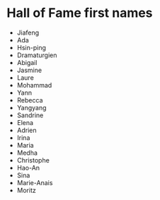 # Hall of Fame first names
* Jiafeng
* Ada
* Hsin-ping
* Dramaturgien
* Abigail
* Jasmine
* Laure
* Mohammad
* Yann
* Rebecca
* Yangyang
* Sandrine
* Elena 
* Adrien
* Irina
* Maria
* Medha
* Christophe
* Hao-An 
* Sina
* Marie-Anais
* Moritz
